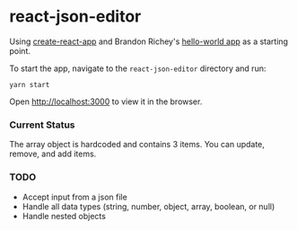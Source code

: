 # react-json-editor
Using [create-react-app](https://github.com/facebookincubator/create-react-app) and Brandon Richey's [hello-world app](https://medium.com/\@diamondgfx/learning-react-with-create-react-app-part-1-a12e1833fdc) as a starting point.


To start the app, navigate to the `react-json-editor` directory and run: 

`yarn start`

Open [http://localhost:3000](http://localhost:3000) to view it in the browser.


### Current Status

The array object is hardcoded and contains 3 items.  You can update, remove, and add items.

### TODO

- Accept input from a json file
- Handle all data types (string, number, object, array, boolean, or null)
- Handle nested objects
